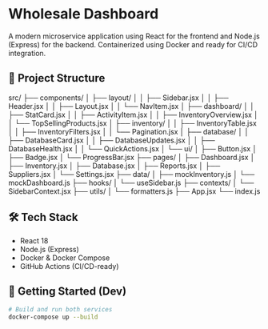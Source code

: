 # Wholesale Dashboard

A modern microservice application using React for the frontend and Node.js (Express) for the backend. Containerized using Docker and ready for CI/CD integration.

## 📁 Project Structure

src/
├── components/
│ ├── layout/
│ │ ├── Sidebar.jsx
│ │ ├── Header.jsx
│ │ ├── Layout.jsx
│ │ └── NavItem.jsx
│ ├── dashboard/
│ │ ├── StatCard.jsx
│ │ ├── ActivityItem.jsx
│ │ ├── InventoryOverview.jsx
│ │ └── TopSellingProducts.jsx
│ ├── inventory/
│ │ ├── InventoryTable.jsx
│ │ ├── InventoryFilters.jsx
│ │ └── Pagination.jsx
│ ├── database/
│ │ ├── DatabaseCard.jsx
│ │ ├── DatabaseUpdates.jsx
│ │ ├── DatabaseHealth.jsx
│ │ └── QuickActions.jsx
│ └── ui/
│ ├── Button.jsx
│ ├── Badge.jsx
│ └── ProgressBar.jsx
├── pages/
│ ├── Dashboard.jsx
│ ├── Inventory.jsx
│ ├── Database.jsx
│ ├── Reports.jsx
│ ├── Suppliers.jsx
│ └── Settings.jsx
├── data/
│ ├── mockInventory.js
│ └── mockDashboard.js
├── hooks/
│ └── useSidebar.js
├── contexts/
│ └── SidebarContext.jsx
├── utils/
│ └── formatters.js
├── App.jsx
└── index.js

## 🛠 Tech Stack

- React 18
- Node.js (Express)
- Docker & Docker Compose
- GitHub Actions (CI/CD-ready)

## 🧪 Getting Started (Dev)

```bash
# Build and run both services
docker-compose up --build
```
